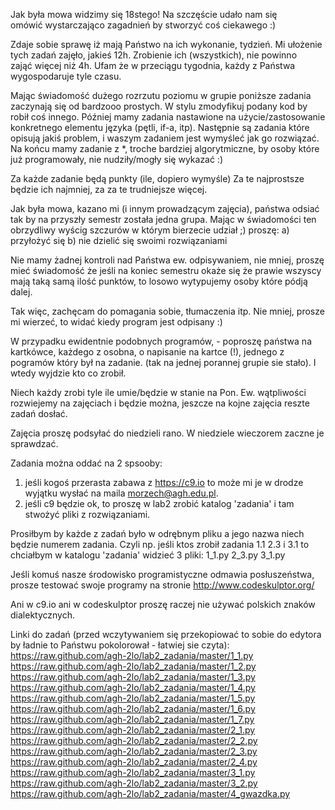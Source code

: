 Jak była mowa widzimy się 18stego!
Na szczęście udało nam się omówić wystarczająco
zagadnień by stworzyć coś ciekawego :)

Zdaje sobie sprawę iż mają Państwo na ich wykonanie,
tydzień. Mi ułożenie tych zadań zajęło,
jakieś 12h. Zrobienie ich (wszystkich), nie powinno
zająć więcej niż 4h. Ufam że w przeciągu tygodnia,
każdy z Państwa wygospodaruje tyle czasu.

Mając świadomość dużego rozrzutu poziomu w grupie
poniższe zadania zaczynają się od bardzooo prostych.
W stylu zmodyfikuj podany kod by robił coś innego.
Później mamy zadania nastawione na użycie/zastosowanie 
konkretnego elementu języka (pętli, if-a, itp).
Następnie są zadania które opisują jakiś problem,
i waszym zadaniem jest wymyśleć jak go rozwiązać. 
Na końcu mamy zadanie z *, troche bardziej algorytmiczne,
by osoby które już programowały, nie nudziły/mogły się wykazać :)

Za każde zadanie będą punkty (ile, dopiero wymyśle)
Za te najprostsze będzie ich najmniej, za za te trudniejsze
więcej.

Jak była mowa, kazano mi (i innym prowadzącym zajęcia),
państwa odsiać tak by na przyszły semestr została
jedna grupa. Mając w świadomości ten obrzydliwy
wyścig szczurów w którym bierzecie udział ;) proszę:
a) przyłożyć się
b) nie dzielić się swoimi rozwiązaniami

Nie mamy żadnej kontroli nad Państwa ew. odpisywaniem,
nie mniej, proszę mieć świadomość że jeśli na koniec semestru
okaże się że prawie wszyscy mają taką samą ilość punktów,
to losowo wytypujemy osoby które pódją dalej. 

Tak więc, zachęcam do pomagania sobie, tłumaczenia itp.
Nie mniej, prosze mi wierzeć, to widać kiedy program 
jest odpisany :)

W przypadku ewidentnie podobnych programów, - poproszę państwa 
na kartkówce, każdego z osobna, o napisanie na kartce (!),
jednego z pogramów który był na zadanie. (tak na jednej porannej
grupie sie stało). I wtedy wyjdzie kto co zrobił.

Niech każdy zrobi tyle ile umie/będzie w stanie na Pon.
Ew. wątpliwości rozwiejemy na zajęciach i będzie można,
jeszcze na kojne zajęcia reszte zadań dosłać.

Zajęcia proszę podsyłać do niedzieli rano.
W niedziele wieczorem zaczne je sprawdzać.

Zadania można oddać na 2 spsooby:
1) jeśli kogoś przerasta zabawa z https://c9.io
to może mi je w drodze wyjątku wysłać na maila morzech@agh.edu.pl.
2) jeśli c9 będzie ok, to proszę w lab2 zrobić katalog 'zadania'
i tam stwożyć pliki z rozwiązaniami. 

Prosiłbym by każde z zadań było w odrębnym pliku
a jego nazwa niech będzie numerem zadania. Czyli np. 
jeśli ktos zrobił zadania 1.1 2.3 i 3.1 to chciałbym 
w katalogu 'zadania' widzieć 3 pliki:
1_1.py
2_3.py
3_1.py


Jeśli komuś nasze środowisko programistyczne odmawia posłuszeństwa,
prosze testować swoje programy na stronie
http://www.codeskulptor.org/

Ani w c9.io ani w codeskulptor proszę raczej nie używać polskich znaków dialektycznych.


Linki do zadań (przed wczytywaniem się przekopiować to sobie do edytora
by ładnie to Państwu pokolorował - łatwiej sie czyta):
https://raw.github.com/agh-2lo/lab2_zadania/master/1_1.py
https://raw.github.com/agh-2lo/lab2_zadania/master/1_2.py
https://raw.github.com/agh-2lo/lab2_zadania/master/1_3.py
https://raw.github.com/agh-2lo/lab2_zadania/master/1_4.py
https://raw.github.com/agh-2lo/lab2_zadania/master/1_5.py
https://raw.github.com/agh-2lo/lab2_zadania/master/1_6.py
https://raw.github.com/agh-2lo/lab2_zadania/master/1_7.py
https://raw.github.com/agh-2lo/lab2_zadania/master/2_1.py
https://raw.github.com/agh-2lo/lab2_zadania/master/2_2.py
https://raw.github.com/agh-2lo/lab2_zadania/master/2_3.py
https://raw.github.com/agh-2lo/lab2_zadania/master/2_4.py
https://raw.github.com/agh-2lo/lab2_zadania/master/3_1.py
https://raw.github.com/agh-2lo/lab2_zadania/master/3_2.py
https://raw.github.com/agh-2lo/lab2_zadania/master/4_gwazdka.py
